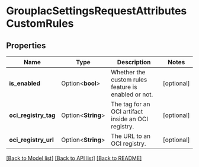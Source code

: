# GroupIacSettingsRequestAttributesCustomRules

## Properties

Name | Type | Description | Notes
------------ | ------------- | ------------- | -------------
**is_enabled** | Option<**bool**> | Whether the custom rules feature is enabled or not. | [optional]
**oci_registry_tag** | Option<**String**> | The tag for an OCI artifact inside an OCI registry. | [optional]
**oci_registry_url** | Option<**String**> | The URL to an OCI registry. | [optional]

[[Back to Model list]](../README.md#documentation-for-models) [[Back to API list]](../README.md#documentation-for-api-endpoints) [[Back to README]](../README.md)


